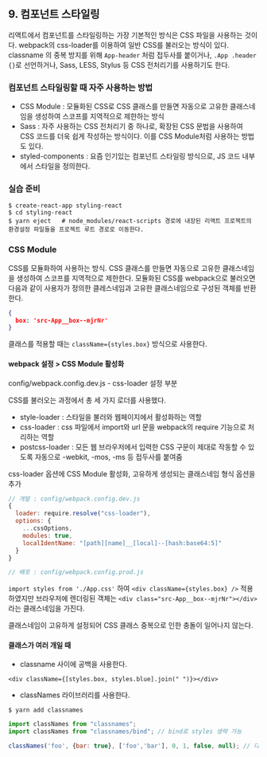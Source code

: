 ## 9. 컴포넌트 스타일링

리액트에서 컴포넌트를 스타일링하는 가장 기본적인 방식은 CSS 파일을 사용하는 것이다. webpack의 css-loader를 이용하여 일반 CSS를 불러오는 방식이 있다. classname 의 중복 방지를 위해 `App-header` 처럼 접두사를 붙이거나, `.App .header {}`로 선언하거나, Sass, LESS, Stylus 등 CSS 전처리기를 사용하기도 한다.


### 컴포넌트 스타일링할 때 자주 사용하는 방법

* CSS Module : 모듈화된 CSS로 CSS 클래스를 만들면 자동으로 고유한 클래스네임을 생성하여 스코프를 지역적으로 제한하는 방식
* Sass : 자주 사용하는 CSS 전처리기 중 하나로, 확장된 CSS 문법을 사용하여 CSS 코드를 더욱 쉽게 작성하는 방식이다. 이를 CSS Module처럼 사용하는 방법도 있다.
* styled-components : 요즘 인기있는 컴포넌트 스타일링 방식으로, JS 코드 내부에서 스타일을 정의한다.


### 실습 준비

```shell
$ create-react-app styling-react
$ cd styling-react
$ yarn eject   # node_modules/react-scripts 경로에 내장된 리액트 프로젝트의 환경설정 파일들을 프로젝트 루트 경로로 이동한다.
```


### CSS Module

CSS를 모듈화하여 사용하는 방식. CSS 클래스를 만들면 자동으로 고유한 클래스네임을 생성하여 스코프를 지역적으로 제한한다. 모듈화된 CSS를 webpack으로 불러오면 다음과 같이 사용자가 정의한 클레스네임과 고유한 클래스네임으로 구성된 객체를 반환한다.

```json
{
  box: 'src-App__box--mjrNr'
}
```

클래스를 적용할 때는 `className={styles.box}` 방식으로 사용한다.


#### webpack 설정 > CSS Module 활성화

config/webpack.config.dev.js - css-loader 설정 부분

CSS를 불러오는 과정에서 총 세 가지 로더를 사용했다.

* style-loader : 스타일을 불러와 웹페이지에서 활성화하는 역할
* css-loader : css 파일에서 import와 url 문을 webpack의 require 기능으로 처리하는 역할
* postcss-loader : 모든 웹 브라우저에서 입력한 CSS 구문이 제대로 작동할 수 있도록 자동으로 -webkit, -mos, -ms 등 접두사를 붙여줌

css-loader 옵션에 CSS Module 활성화, 고유하게 생성되는 클래스네임 형식 옵션을 추가

```javascript
// 개발 : config/webpack.config.dev.js
{
  loader: require.resolve("css-loader"),
  options: {
    ...cssOptions,
    modules: true,
    localIdentName: "[path][name]__[local]--[hash:base64:5]"
  }
}

// 배포 : config/webpack.config.prod.js
```

`import styles from './App.css'` 하여 `<div className={styles.box} />` 적용하였지만 브라우저에 렌더링된 객체는 `<div class="src-App__box--mjrNr"></div>`라는 클래스네임을 가진다.

클래스네임이 고유하게 설정되어 CSS 클래스 중복으로 인한 충돌이 일어나지 않는다.


#### 클래스가 여러 개일 때

* classname 사이에 공백을 사용한다.

`<div className={[styles.box, styles.blue].join(" ")}></div>`

* classNames 라이브러리를 사용한다.

```shell
$ yarn add classnames
```

```javascript
import classNames from "classnames";
import classNames from "classnames/bind"; // bind로 styles 생략 가능

classNames('foo', {bar: true}, ['foo','bar'], 0, 1, false, null); // 다양한 형식으로 사용 가능
```

